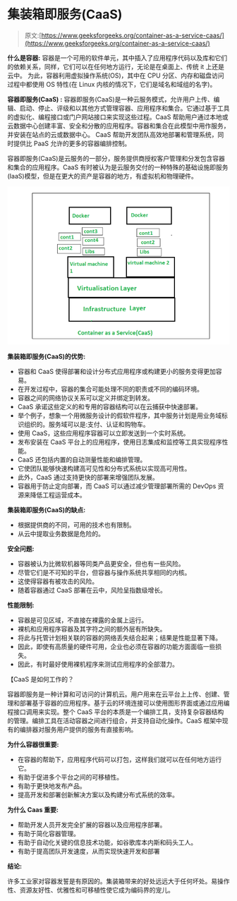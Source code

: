 # 集装箱即服务(CaaS)

> 原文:[https://www.geeksforgeeks.org/container-as-a-service-caas/](https://www.geeksforgeeks.org/container-as-a-service-caas/)

**什么是容器:**
容器是一个可用的软件单元，其中插入了应用程序代码以及库和它们的依赖关系，同样，它们可以在任何地方运行，无论是在桌面上、传统 it 上还是云中。
为此，容器利用虚拟操作系统(OS)，其中在 CPU 分区、内存和磁盘访问过程中都使用 OS 特性(在 Linux 内核的情况下，它们是域名和域组的名字)。

**容器即服务(CaaS) :**
容器即服务(CaaS)是一种云服务模式，允许用户上传、编辑、启动、停止、评级和以其他方式管理容器、应用程序和集合。它通过基于工具的虚拟化、编程接口或门户网站接口来实现这些过程。CaaS 帮助用户通过本地或云数据中心创建丰富、安全和分散的应用程序。容器和集合在此模型中用作服务，并安装在站点的云或数据中心。
CaaS 帮助开发团队高效地部署和管理系统，同时提供比 PaaS 允许的更多的容器编排控制。

容器即服务(CaaS)是云服务的一部分，服务提供商授权客户管理和分发包含容器和集合的应用程序。CaaS 有时被认为是云服务交付的一种特殊的基础设施即服务(IaaS)模型，但是在更大的资产是容器的地方，有虚拟机和物理硬件。

![](img/30a38aec9b57b1a4692e2d7b65bee276.png)

**集装箱即服务(CaaS)的优势:**

*   容器和 CaaS 使得部署和设计分布式应用程序或构建更小的服务变得更加容易。
*   在开发过程中，容器的集合可能处理不同的职责或不同的编码环境。
*   容器之间的网络协议关系可以定义并绑定到转发。
*   CaaS 承诺这些定义的和专用的容器结构可以在云捕获中快速部署。
*   举个例子，想象一个用微服务设计的假软件程序，其中服务计划是用业务域标识组织的。服务域可以是:支付、认证和购物车。
*   使用 CaaS，这些应用程序容器可以立即发送到一个实时系统。
*   发布安装在 CaaS 平台上的应用程序，使用日志集成和监控等工具实现程序性能。
*   CaaS 还包括内置的自动测量性能和编排管理。
*   它使团队能够快速构建高可见性和分布式系统以实现高可用性。
*   此外，CaaS 通过支持更快的部署来增强团队发展。
*   容器用于防止定向部署，而 CaaS 可以通过减少管理部署所需的 DevOps 资源来降低工程运营成本。

**集装箱即服务(CaaS)的缺点:**

*   根据提供商的不同，可用的技术也有限制。
*   从云中提取业务数据是危险的。

**安全问题:**

*   容器被认为比微软机器等同类产品更安全，但也有一些风险。
*   尽管它们是不可知的平台，但容器与操作系统共享相同的内核。
*   这使得容器有被攻击的风险。
*   随着容器通过 CaaS 部署在云中，风险呈指数级增长。

**性能限制:**

*   容器是可见区域，不直接在裸露的金属上运行。
*   裸机和应用程序容器及其字符之间的额外层有所缺失。
*   将此与托管计划相关联的容器的网络丢失结合起来；结果是性能显著下降。
*   因此，即使有高质量的硬件可用，企业也必须在容器的功能方面面临一些损失。
*   因此，有时最好使用裸机程序来测试应用程序的全部潜力。

【CaaS 是如何工作的？

容器即服务是一种计算和可访问的计算机云。用户用来在云平台上上传、创建、管理和部署基于容器的应用程序。基于云的环境连接可以使用图形界面或通过应用编程接口调用来实现。整个 CaaS 平台的本质是一个编排工具，支持复杂容器结构的管理。编排工具在活动容器之间进行组合，并支持自动化操作。CaaS 框架中现有的编排器对服务用户提供的服务有直接影响。

**为什么容器很重要:**

*   在容器的帮助下，应用程序代码可以打包，这样我们就可以在任何地方运行它。
*   有助于促进多个平台之间的可移植性。
*   有助于更快地发布产品。
*   提高开发和部署创新解决方案以及构建分布式系统的效率。

**为什么 Caas 重要:**

*   帮助开发人员开发完全扩展的容器以及应用程序部署。
*   有助于简化容器管理。
*   有助于自动化关键的信息技术功能，如谷歌库本内斯和码头工人。
*   有助于提高团队开发速度，从而实现快速开发和部署

**结论:**

许多工业家对容器发誓是有原因的。集装箱带来的好处远远大于任何坏处。易操作性、资源友好性、优雅性和可移植性使它成为编码界的宠儿。